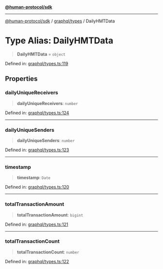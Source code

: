 [**@human-protocol/sdk**](../../../README.md)

***

[@human-protocol/sdk](../../../modules.md) / [graphql/types](../README.md) / DailyHMTData

# Type Alias: DailyHMTData

> **DailyHMTData** = `object`

Defined in: [graphql/types.ts:119](https://github.com/humanprotocol/human-protocol/blob/35282ccf869d69c95ced3874bd6bde870ac54d48/packages/sdk/typescript/human-protocol-sdk/src/graphql/types.ts#L119)

## Properties

### dailyUniqueReceivers

> **dailyUniqueReceivers**: `number`

Defined in: [graphql/types.ts:124](https://github.com/humanprotocol/human-protocol/blob/35282ccf869d69c95ced3874bd6bde870ac54d48/packages/sdk/typescript/human-protocol-sdk/src/graphql/types.ts#L124)

***

### dailyUniqueSenders

> **dailyUniqueSenders**: `number`

Defined in: [graphql/types.ts:123](https://github.com/humanprotocol/human-protocol/blob/35282ccf869d69c95ced3874bd6bde870ac54d48/packages/sdk/typescript/human-protocol-sdk/src/graphql/types.ts#L123)

***

### timestamp

> **timestamp**: `Date`

Defined in: [graphql/types.ts:120](https://github.com/humanprotocol/human-protocol/blob/35282ccf869d69c95ced3874bd6bde870ac54d48/packages/sdk/typescript/human-protocol-sdk/src/graphql/types.ts#L120)

***

### totalTransactionAmount

> **totalTransactionAmount**: `bigint`

Defined in: [graphql/types.ts:121](https://github.com/humanprotocol/human-protocol/blob/35282ccf869d69c95ced3874bd6bde870ac54d48/packages/sdk/typescript/human-protocol-sdk/src/graphql/types.ts#L121)

***

### totalTransactionCount

> **totalTransactionCount**: `number`

Defined in: [graphql/types.ts:122](https://github.com/humanprotocol/human-protocol/blob/35282ccf869d69c95ced3874bd6bde870ac54d48/packages/sdk/typescript/human-protocol-sdk/src/graphql/types.ts#L122)
